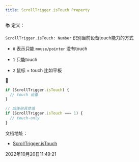 ```yaml
---
title: ScrollTrigger.isTouch Property
---
```




📚 定义：

`ScrollTrigger.isTouch: Number` 识别当前设备touch能力的方式

- `0` 表示只能 `mouse/pointer` 没有touch

 - `1` 只能touch
 - `2` 鼠标 + touch 比如平板


🌰

```js
if (ScrollTrigger.isTouch) {
  // touch 设备
}

// 或使用具体值
if (ScrollTrigger.isTouch === 1) {
  // touch-only
}
```



文档地址：

- [ScrollTrigger.isTouch](https://greensock.com/docs/v3/Plugins/ScrollTrigger/static.isTouch)



2022年10月20日11:49:21

